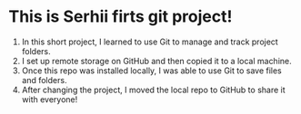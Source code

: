 # This is Serhii firts git project!
1. In this short project, I learned to use Git to manage and track  project folders.
2. I set up remote storage on GitHub and then copied it to a local machine.
3. Once this repo was installed locally, I was able to use Git to save files and folders.
4. After changing the project, I moved the local repo to GitHub to share it with everyone!
